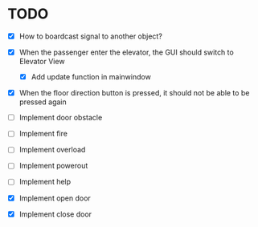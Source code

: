 # TODO
- [x] How to boardcast signal to another object?
- [x] When the passenger enter the elevator, the GUI should switch to Elevator View
    - [x] Add update function in mainwindow

- [x] When the floor direction button is pressed, it should not be able to be pressed again

- [ ] Implement door obstacle
- [ ] Implement fire
- [ ] Implement overload
- [ ] Implement powerout
- [ ] Implement help
- [x] Implement open door
- [x] Implement close door
